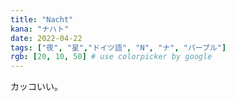 ```yaml
---
title: "Nacht"
kana: "ナハト"
date: 2022-04-22
tags: ["夜", "星","ドイツ語", "N", "ナ", "パープル"] 
rgb: [20, 10, 50] # use colorpicker by google
---
```


カッコいい。